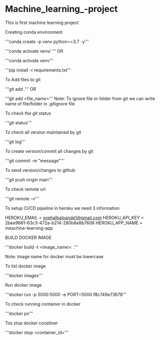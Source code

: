 # Machine_learning_-project
This is first machine learning project

Creating conda environment

'''conda create -p venv python==3.7 -y'''

'''conda activate venv/
'''
OR

'''conda activate venv'''

'''pip install -r requirements.txt'''

To Add files to git

'''git add .'''
OR

'''git add <file_name>'''
Note: To ignore file or folder from git we can write name of file/folder in .gitignore file

To check the git status

'''git status'''

To check all version maintained by git

'''git log'''

To create version/commit all changes by git

'''git commit -m "message"'''

To send version/changes to github

'''git push origin main'''

To check remote url

'''git remote -v'''

To setup CI/CD pipeline in heroku we need 3 information

HEROKU_EMAIL = snehalbalpande1@gmail.com
HEROKU_API_KEY = 2bee9681-63c3-472a-b214-280b8e8b7606
HEROKU_APP_NAME = meachine-learning-app

BUILD DOCKER IMAGE

'''docker build -t <image_name>:<tagname> .'''

Note: Image name for docker must be lowercase

To list docker image

'''docker images'''

Run docker image

'''docker run -p 5000:5000 -e PORT=5000 f8c749e73678'''

To check running container in docker

'''docker ps'''

Tos stop docker conatiner

'''docker stop <container_id>'''